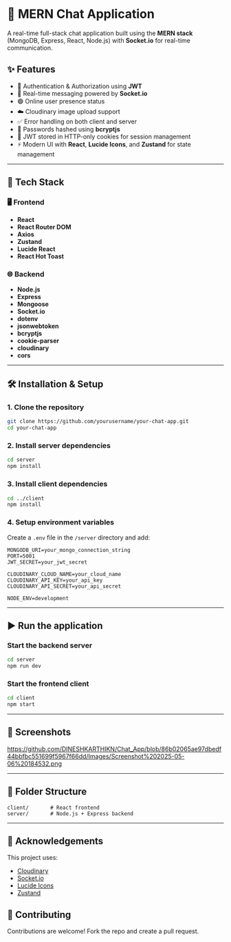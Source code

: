 # 💬 MERN Chat Application

A real-time full-stack chat application built using the **MERN stack** (MongoDB, Express, React, Node.js) with **Socket.io** for real-time communication.

## ✨ Features

- 🔐 Authentication & Authorization using **JWT**
- 👾 Real-time messaging powered by **Socket.io**
- 🟢 Online user presence status
- ☁️ Cloudinary image upload support
- ✅ Error handling on both client and server
- 🔐 Passwords hashed using **bcryptjs**
- 🍪 JWT stored in HTTP-only cookies for session management
- ⚡ Modern UI with **React**, **Lucide Icons**, and **Zustand** for state management

---

## 🚀 Tech Stack

### 🖥️ Frontend
- **React**
- **React Router DOM**
- **Axios**
- **Zustand**
- **Lucide React**
- **React Hot Toast**

### 🌐 Backend
- **Node.js**
- **Express**
- **Mongoose**
- **Socket.io**
- **dotenv**
- **jsonwebtoken**
- **bcryptjs**
- **cookie-parser**
- **cloudinary**
- **cors**

---

## 🛠️ Installation & Setup

### 1. Clone the repository

```bash
git clone https://github.com/yourusername/your-chat-app.git
cd your-chat-app
```

### 2. Install server dependencies

```bash
cd server
npm install
```

### 3. Install client dependencies

```bash
cd ../client
npm install
```

### 4. Setup environment variables

Create a `.env` file in the `/server` directory and add:

```env
MONGODB_URI=your_mongo_connection_string
PORT=5001
JWT_SECRET=your_jwt_secret

CLOUDINARY_CLOUD_NAME=your_cloud_name
CLOUDINARY_API_KEY=your_api_key
CLOUDINARY_API_SECRET=your_api_secret

NODE_ENV=development
```

---

## ▶️ Run the application

### Start the backend server

```bash
cd server
npm run dev
```

### Start the frontend client

```bash
cd client
npm start
```

---

## 📸 Screenshots

https://github.com/DINESHKARTHIKN/Chat_App/blob/86b02065ae97dbedf44bbfbc551699f5967f66dd/Images/Screenshot%202025-05-06%20184532.png

---

## 📂 Folder Structure

```
client/       # React frontend
server/       # Node.js + Express backend
```

---

## 🙌 Acknowledgements

This project uses:

- [Cloudinary](https://cloudinary.com/)
- [Socket.io](https://socket.io/)
- [Lucide Icons](https://lucide.dev/)
- [Zustand](https://zustand-demo.pmnd.rs/)



## 🤝 Contributing

Contributions are welcome! Fork the repo and create a pull request.
